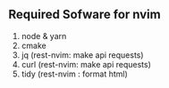 ## Required Sofware for nvim
1. node & yarn
2. cmake
3. jq   (rest-nvim: make api requests)
4. curl (rest-nvim: make api requests)
5. tidy (rest-nvim : format html)
